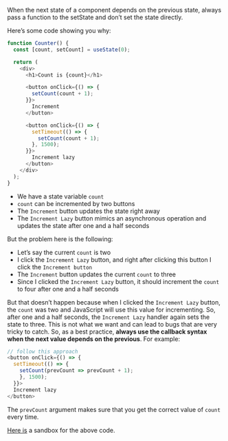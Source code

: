 When the next state of a component depends on the previous state, always pass a function to the setState and don’t set the state directly.

Here’s some code showing you why:

```js
function Counter() {
  const [count, setCount] = useState(0);

  return (
    <div>
      <h1>Count is {count}</h1>

      <button onClick={() => {
        setCount(count + 1);
      }}>
        Increment
      </button>

      <button onClick={() => {
        setTimeout(() => {
          setCount(count + 1);
        }, 1500);
      }}>
        Increment lazy
      </button>
    </div>
  );
}
```
- We have a state variable `count`
- `count` can be incremented by two buttons
- The `Increment` button updates the state right away
- The `Increment Lazy` button mimics an asynchronous operation and updates the state after one and a half seconds

But the problem here is the following:

- Let’s say the current `count` is two
- I click the `Increment Lazy` button, and right after clicking this button I click the `Increment button`
- The `Increment` button updates the current `count` to three
- Since I clicked the `Increment Lazy` button, it should increment the `count` to four after one and a half seconds

But that doesn’t happen because when I clicked the `Increment Lazy` button, the `count` was two and JavaScript will use this value for incrementing.
So, after one and a half seconds, the `Increment Lazy` handler again sets the state to three.
This is not what we want and can lead to bugs that are very tricky to catch.
So, as a best practice, **always use the callback syntax when the next value depends on the previous**. For example:
```js
// follow this approach
<button onClick={() => {
  setTimeout(() => {
    setCount(prevCount => prevCount + 1);
    }, 1500);
  }}>
  Increment lazy
</button>
```

The `prevCount` argument makes sure that you get the correct value of `count` every time.

[Here is](https://codesandbox.io/s/xenodochial-ardinghelli-5be8m?file=/src/App.js) a sandbox for the above code.
